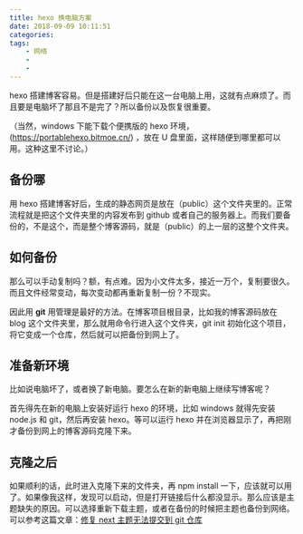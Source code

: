 ```yaml
---
title: hexo 换电脑方案
date: 2018-09-09 10:11:51
categories:
tags:
    - 网络
    -
    -
---
```

hexo 搭建博客容易。但是搭建好后只能在这一台电脑上用，这就有点麻烦了。而且要是电脑坏了那且不是完了？所以备份以及恢复很重要。

<!--more-->

（当然，windows 下能下载个便携版的 hexo 环境，(https://portablehexo.bitmoe.cn/) ，放在 U 盘里面，这样随便到哪里都可以用。这种这里不讨论。）

## 备份哪

用 hexo 搭建博客好后，生成的静态网页是放在（public）这个文件夹里的。正常流程就是把这个文件夹里的内容发布到 github 或者自己的服务器上。而我们要备份的，不是这个，而是整个博客源码，就是（public）的上一层的这整个文件夹。

## 如何备份

那么可以手动复制吗？额，有点难。因为小文件太多，接近一万个，复制要很久。而且文件经常变动，每次变动都再重新复制一份？不现实。

因此用 **git** 用管理是最好的方法。在博客项目根目录，比如我的博客源码放在 blog 这个文件夹里，那么就用命令行进入这个文件夹，git init 初始化这个项目，将它变成一个仓库，然后就可以把备份到网上了。

## 准备新环境

比如说电脑坏了，或者换了新电脑。要怎么在新的新电脑上继续写博客呢？

首先得先在新的电脑上安装好运行 hexo 的环境，比如 windows 就得先安装 node.js 和 git，然后再安装 hexo。等可以运行 hexo 并在浏览器显示了，再把刚才备份到网上的博客源码克隆下来。

## 克隆之后

如果顺利的话，此时进入克隆下来的文件夹，再 npm install 一下，应该就可以用了。如果像我这样，发现可以启动，但是打开链接后什么都没显示。那么应该是主题缺失的原因。可以选择重新下载主题，或者在备份的时候把主题也备份到网络。可以参考这篇文章：[修复 next 主题无法提交到 git 仓库](https://powersee.github.io/2018/08/about-git-cache/)
